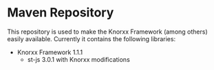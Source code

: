 # Maven Repository

This repository is used to make the Knorxx Framework (among others) easily available.
Currently it contains the following libraries:

* Knorxx Framework 1.1.1
  * st-js 3.0.1 with Knorxx modifications

